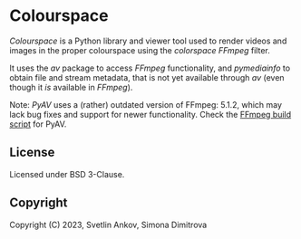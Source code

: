 # Colourspace
_Colourspace_ is a Python library and viewer tool used to render videos and
images in the proper colourspace using the _colorspace_ _FFmpeg_ filter.

It uses the _av_ package to access _FFmpeg_ functionality, and _pymediainfo_
to obtain file and stream metadata, that is not yet available through _av_
(even though it _is_ available in _FFmpeg_).

Note: _PyAV_ uses a (rather) outdated version of FFmpeg: 5.1.2, which may lack bug fixes
and support for newer functionality. Check the [FFmpeg build script][1] for PyAV.

## License
Licensed under BSD 3-Clause.

## Copyright
Copyright (C) 2023, Svetlin Ankov, Simona Dimitrova

  [1]: https://github.com/PyAV-Org/pyav-ffmpeg/blob/61a5e7dcaa0df41c1b6b20fd290dcc8fbc1a9ded/scripts/build-ffmpeg.py#L323
